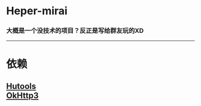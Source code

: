 # Heper-mirai
### 大概是一个没技术的项目？反正是写给群友玩的XD

---

# 依赖
[Hutools](https://hutool.cn/)\
[OkHttp3](https://square.github.io/okhttp/)
---
